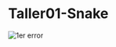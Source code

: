 # Taller01-Snake
![1er error](https://github.com/PieroPazmino/Taller01-Snake/assets/119719247/1405965e-697d-495a-b312-96d1989e150e)
